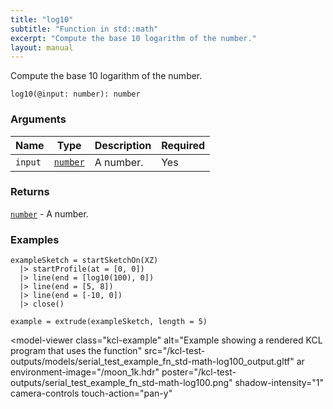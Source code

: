 ```yaml
---
title: "log10"
subtitle: "Function in std::math"
excerpt: "Compute the base 10 logarithm of the number."
layout: manual
---
```


Compute the base 10 logarithm of the number.

```kcl
log10(@input: number): number
```



### Arguments

| Name | Type | Description | Required |
|----------|------|-------------|----------|
| `input` | [`number`](/docs/kcl-std/types/std-types-number) | A number. | Yes |

### Returns

[`number`](/docs/kcl-std/types/std-types-number) - A number.


### Examples

```kcl
exampleSketch = startSketchOn(XZ)
  |> startProfile(at = [0, 0])
  |> line(end = [log10(100), 0])
  |> line(end = [5, 8])
  |> line(end = [-10, 0])
  |> close()

example = extrude(exampleSketch, length = 5)

```


<model-viewer
  class="kcl-example"
  alt="Example showing a rendered KCL program that uses the  function"
  src="/kcl-test-outputs/models/serial_test_example_fn_std-math-log100_output.gltf"
  ar
  environment-image="/moon_1k.hdr"
  poster="/kcl-test-outputs/serial_test_example_fn_std-math-log100.png"
  shadow-intensity="1"
  camera-controls
  touch-action="pan-y"
>
</model-viewer>


